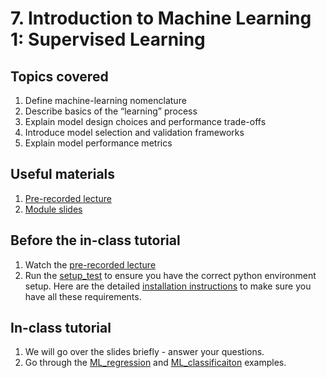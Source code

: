 # 7. Introduction to Machine Learning 1: Supervised Learning

## Topics covered

1. Define machine-learning nomenclature
2. Describe basics of the “learning” process
3. Explain model design choices and performance trade-offs
4. Introduce model selection and validation frameworks
5. Explain model performance metrics

## Useful materials

1. [Pre-recorded lecture](https://drive.google.com/file/d/1DwjA9u5VBguwKINQD0iWzJSXLBRhv4H_/view)
2. [Module slides](https://docs.google.com/presentation/d/1rxR237_F95cfQsA7ZPicQa2w-r-LVOdGwm1xpgosE8o/edit?usp=sharing)

## Before the in-class tutorial

1. Watch the
   [pre-recorded lecture](https://drive.google.com/file/d/1DwjA9u5VBguwKINQD0iWzJSXLBRhv4H_/view)
2. Run the [setup_test](lecture-content/env-setup_test.py) to ensure you have
   the correct python environment setup. Here are the detailed
   [installation instructions](https://neurodatascience.github.io/QLS612-Overview/setup.html)
   to make sure you have all these requirements.

## In-class tutorial

1. We will go over the slides briefly - answer your questions.
2. Go through the [ML_regression](lecture-content/ML_Regression_Tutorial.py) and
   [ML_classificaiton](lecture-content/ML_Classification_Tutorial.ipynb)
   examples.
